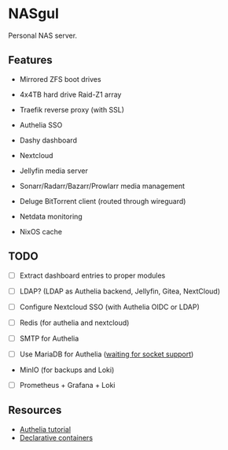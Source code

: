 # NASgul

Personal NAS server.

## Features

- Mirrored ZFS boot drives

- 4x4TB hard drive Raid-Z1 array

- Traefik reverse proxy (with SSL)

- Authelia SSO

- Dashy dashboard

- Nextcloud

- Jellyfin media server

- Sonarr/Radarr/Bazarr/Prowlarr media management

- Deluge BitTorrent client (routed through wireguard)

- Netdata monitoring

- NixOS cache

## TODO

- [ ] Extract dashboard entries to proper modules

- [ ] LDAP? (LDAP as Authelia backend, Jellyfin, Gitea, NextCloud)

- [ ] Configure Nextcloud SSO (with Authelia OIDC or LDAP)

- [ ] Redis (for authelia and nextcloud)

- [ ] SMTP for Authelia

- [ ] Use MariaDB for Authelia
([waiting for socket support](https://github.com/authelia/authelia/pull/3531))

- MinIO (for backups and Loki)

- [ ] Prometheus + Grafana + Loki

## Resources

- [Authelia tutorial](https://www.smarthomebeginner.com/docker-authelia-tutorial/)
- [Declarative containers](https://blog.beardhatcode.be/2020/12/Declarative-Nixos-Containers.html)
